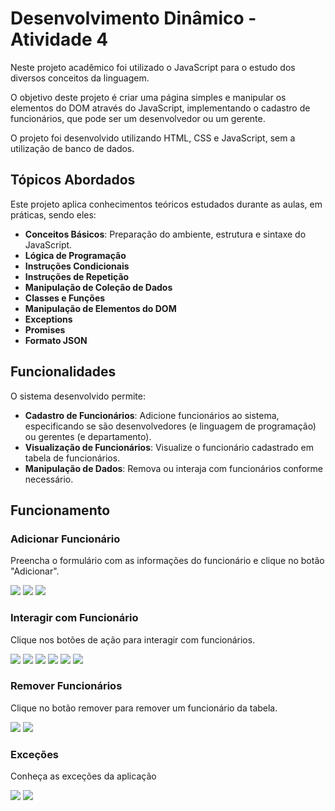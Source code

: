 # Desenvolvimento Dinâmico - Atividade 4

Neste projeto acadêmico foi utilizado o JavaScript para o estudo dos diversos conceitos da linguagem.

O objetivo deste projeto é criar uma página simples e manipular os elementos do DOM através do JavaScript, implementando o cadastro de funcionários, que pode ser um desenvolvedor ou um gerente.

O projeto foi desenvolvido utilizando HTML, CSS e JavaScript, sem a utilização de banco de dados.

## Tópicos Abordados

Este projeto aplica conhecimentos teóricos estudados durante as aulas, em práticas, sendo eles:

- **Conceitos Básicos**: Preparação do ambiente, estrutura e sintaxe do JavaScript.
- **Lógica de Programação** 
- **Instruções Condicionais**
- **Instruções de Repetição**
- **Manipulação de Coleção de Dados**
- **Classes e Funções**
- **Manipulação de Elementos do DOM**
- **Exceptions**
- **Promises**
- **Formato JSON**

## Funcionalidades

O sistema desenvolvido permite:

- **Cadastro de Funcionários**: Adicione funcionários ao sistema, especificando se são desenvolvedores (e linguagem de programação) ou gerentes (e departamento).
- **Visualização de Funcionários**: Visualize o funcionário cadastrado em tabela de funcionários.
- **Manipulação de Dados**: Remova ou interaja com funcionários conforme necessário.

## Funcionamento
### Adicionar Funcionário
Preencha o formulário com as informações do funcionário e clique no botão "Adicionar".

<img src="./evidencias/1_tela_inicial.png"/>
<img src="./evidencias/2_adicionar_funcionario_1.png">
<img src="./evidencias/3_adicionar_funcionario_2.png">

### Interagir com Funcionário
Clique nos botões de ação para interagir com funcionários.

<img src="./evidencias/4_apresentar_funcionario_Dev.png">
<img src="./evidencias/5_trabalhar_funcionario_Dev.png">
<img src="./evidencias/6_programar_funcionario_Dev.png">

<img src="./evidencias/10_apresentar_funcionario_Ger.png">
<img src="./evidencias/11_trabalhar_funcionario_Ger.png">
<img src="./evidencias/12_gerenciar_funcionario_Ger.png">

### Remover Funcionários
Clique no botão remover para remover um funcionário da tabela.

<img src="./evidencias/7_adicionar_funcionario_2.png">
<img src="./evidencias/8_remover_funcionario_2.png">

### Exceções
Conheça as exceções da aplicação

<img src="./evidencias/13_excecoes_1.png">
<img src="./evidencias/14_excecoes_2.png">
